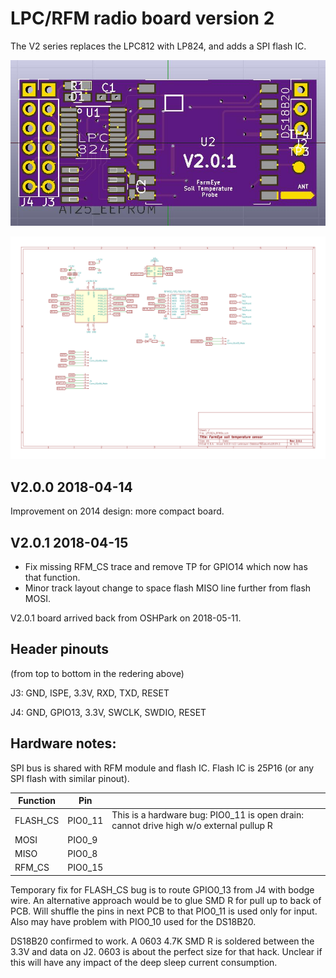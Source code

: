 # LPC/RFM radio board version 2

The V2 series replaces the LPC812 with LP824, and adds a SPI flash
IC. 

![3D rendering of v2.0.x PCB](./LPC824_RFM9x_3D_render.jpg)

![Schematic](./LPC824_RFM9x_schematic.png)

## V2.0.0 2018-04-14

Improvement on 2014 design: more compact board.

## V2.0.1 2018-04-15

 * Fix missing RFM_CS trace and remove TP for GPIO14 which now has that function. 
 * Minor track layout change to space flash MISO line further from flash MOSI.

V2.0.1 board arrived back from OSHPark on 2018-05-11.

## Header pinouts

(from top to bottom in the redering above)

J3: GND, ISPE, 3.3V, RXD, TXD, RESET

J4: GND, GPIO13, 3.3V, SWCLK, SWDIO, RESET

## Hardware notes:

SPI bus is shared with RFM module and flash IC. Flash IC is 25P16 (or any SPI flash with similar pinout).

| Function | Pin     |  |
|----------|---------|--|
| FLASH_CS | PIO0_11 | This is a hardware bug: PIO0_11 is open drain: cannot drive high w/o external pullup R |
| MOSI     | PIO0_9  |  |
| MISO     | PIO0_8  |  |
| RFM_CS   | PIO0_15 |  |

Temporary fix for FLASH_CS bug is to route GPIO0_13 from J4 with bodge wire. An alternative approach would be to glue SMD R for pull up to back of PCB. Will shuffle the pins in next PCB to that PIO0_11 is used only for input. Also may have problem with PIO0_10 used for the DS18B20.

DS18B20 confirmed to work. A 0603 4.7K SMD R is soldered between the 3.3V and data on J2. 0603 is about the perfect size for that hack. Unclear if this will have any impact of the deep sleep current consumption.
